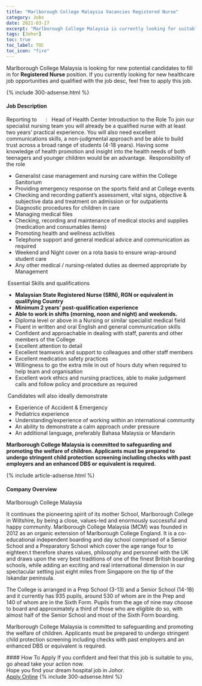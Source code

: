 ```yaml
---
title: "Marlborough College Malaysia Vacancies Registered Nurse" 
category: Jobs 
date: 2021-03-27 
excerpt: "Marlborough College Malaysia is currently looking for suitable person to fill in the Registered Nurse which positioned at Johor" 
tags: [Johor] 
toc: true 
toc_label: TOC 
toc_icon: "fire" 
--- 
```


<p>Marlborough College Malaysia is looking for new potential candidates to fill in for <b>Registered Nurse</b> position. If you currently looking for new healthcare job opportunities and qualified with the job desc, feel free to apply this job.
</p>{% include 300-adsense.html %} 
<div><div><h4>Job Description</h4></div><div><div><span><div><p>Reporting to&#160;&#160;&#160;&#160;&#160;&#160;:&#160;&#160;&#160;Head of Health Center&#160;Introduction to the Role&#160;To join our specialist nursing team you will already be a qualified nurse with at least two years&#8217; practical experience. You will also need excellent communications skills, a non-judgmental approach and be able to build trust across a broad range of students (4-18 years). Having some knowledge of health promotion and insight into the health needs of both teenagers and younger children would be an advantage.&#160;&#160;Responsibility of the role&#160;&#160;</p><ul><li>Generalist case management and nursing care within the College Sanitorium</li><li>Providing emergency response on the sports field and at College events</li><li>Checking and recording patient&#8217;s assessment, vital signs, objective &amp; subjective data and treatment&#160;on admission or for outpatients</li><li>Diagnostic procedures for children in care</li><li>Managing medical files</li><li>Checking, recording and maintenance of medical stocks and supplies (medication and consumables items)</li><li>Promoting health and wellness activities</li><li>Telephone support and general medical advice and communication as required</li><li>Weekend and Night cover on a rota basis to ensure wrap-around student care</li><li>Any other medical / nursing-related duties as deemed appropriate by Management&#160;</li></ul><p>&#160;Essential Skills and qualifications&#160;</p><ul><li><strong>Malaysian State Registered Nurse (SRN), RGN or equivalent in qualifying Country</strong></li><li><strong>Minimum 2 years&#8217; post-qualification experience</strong></li><li><strong>Able to work in shifts (morning, noon and night) and weekends.</strong></li><li>Diploma level or above in a Nursing or similar specialist medical field</li><li>Fluent in written and oral English and general communication skills</li><li>Confident and approachable in dealing with staff, parents and other members of the College</li><li>Excellent attention to detail</li><li>Excellent teamwork and support to colleagues and other staff members</li><li>Excellent medication safety practices</li><li>Willingness to go the extra mile in out of hours duty when required to help team and organisation</li><li>Excellent work ethics and nursing practices, able to make judgement calls and follow policy and procedure as required&#160;</li></ul><p>&#160;Candidates will also ideally demonstrate&#160;</p><ul><li>Experience of Accident &amp; Emergency</li><li>Pediatrics experience</li><li>Understanding/experience of working within an international community</li><li>An ability to demonstrate a calm approach under pressure</li><li>An additional language, preferably Bahasa Malaysia or Mandarin&#160;</li></ul><p><strong>Marlborough College Malaysia is committed to safeguarding and promoting the welfare of children. Applicants must be prepared to undergo stringent child protection screening including checks with past employers and an enhanced DBS or equivalent is required.&#160;</strong></p></div></span></div></div></div> 
{% include article-adsense.html %} 
<div><div><h4>Company Overview</h4></div><div><div><span><div><p>Marlborough College Malaysia&#160;</p><p>It continues the pioneering spirit of its mother School, Marlborough College in Wiltshire, by being a close, values-led and enormously successful and happy community. Marlborough College Malaysia (MCM) was founded in 2012 as an organic extension of Marlborough College England. It is a co&#8208;educational independent boarding and day school comprised of a Senior School and a Preparatory School which cover the age range four to eighteen.t therefore shares values, philosophy and personnel with the UK and draws upon the very best traditions of one of the finest British boarding schools, while adding an exciting and real international dimension in our spectacular setting just eight miles from Singapore on the tip of the Iskandar peninsula.</p><p>The College is arranged in a Prep School (3-13) and a Senior School (14-18) and it currently has 935 pupils, around 530 of whom are in the Prep and 140&#160;of whom are in the Sixth Form. Pupils from the age of nine may choose to board and approximately a third of those who are eligible do so, with almost half of the Senior School and most of the Sixth Form boarding.&#160;&#160;</p><p>Marlborough College Malaysia is committed to safeguarding and promoting the welfare of children. Applicants must be prepared to undergo stringent child protection screening including checks with past employers and an enhanced DBS or equivalent is required.</p></div></span></div></div></div> 
#### How To Apply 
If you confident and feel that this job is suitable to you, go ahead take your action now. <br/> 
Hope you find your dream hospital job in Johor. <br/> 
<a href="https://www.jobstreet.com.my/en/job/registered-nurse-4492649?jobId=jobstreet-my-job-4492649" class="btn btn--warning" target="_blank" rel="nofollow noopenner">Apply Online</a> 
{% include 300-adsense.html %} 